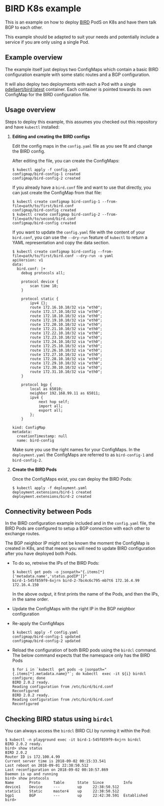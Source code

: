 BIRD K8s example
================

This is an example on how to deploy [BIRD](https://bird.network.cz/) PodS on K8s and have them talk BGP to each other. 

This example should be adapted to suit your needs and potentially include a service if you are only using a single Pod. 

Example overview
----------------

The example itself just deploys two ConfigMaps which contain a basic BIRD configuration example with some static routes and a BGP configuration. 

It will also deploy two deployments with each a Pod with a single [pdellaert/bird:latest](https://hub.docker.com/r/pdellaert/bird/) container. Each container is pointed towards its own ConfigMap for the BIRD configuration file.

Usage overview
--------------

Steps to deploy this example, this assumes you checked out this repository and have `kubectl` installed:

1. **Editing and creating the BIRD configs**

   Edit the config maps in the `config.yaml` file as you see fit and change the BIRD config. 

   After editing the file, you can create the ConfigMaps:
   ```
   $ kubectl apply -f config.yaml
   configmap/bird-config-1 created
   configmap/bird-config-2 created
   ```

   If you already have a `bird.conf` file and want to use that directly, you can just create the ConfigMap from that file:
   ```
   $ kubectl create configmap bird-config-1 --from-file=path/to/first/bird.conf
   configmap/bird-config created
   $ kubectl create configmap bird-config-2 --from-file=path/to/second/bird.conf
   configmap/bird-config created
   ```

   If you want to update the `config.yaml` file with the content of your `bird.conf`, you can use the `--dry-run` feature of `kubectl` to return a YAML representation and copy the data section.

   ```
   $ kubectl create configmap bird-config --from-file=path/to/first/bird.conf --dry-run -o yaml
   apiVersion: v1
   data:
     bird.conf: |+
       debug protocols all;
   
       protocol device {
           scan time 10;
       }
   
       protocol static {
           ipv4 {};
           route 172.16.10.10/32 via "eth0";
           route 172.17.10.10/32 via "eth0";
           route 172.18.10.10/32 via "eth0";
           route 172.19.10.10/32 via "eth0";
           route 172.20.10.10/32 via "eth0";
           route 172.21.10.10/32 via "eth0";
           route 172.22.10.10/32 via "eth0";
           route 172.23.10.10/32 via "eth0";
           route 172.24.10.10/32 via "eth0";
           route 172.25.10.10/32 via "eth0";
           route 172.26.10.10/32 via "eth0";
           route 172.27.10.10/32 via "eth0";
           route 172.28.10.10/32 via "eth0";
           route 172.29.10.10/32 via "eth0";
           route 172.30.10.10/32 via "eth0";
           route 172.31.10.10/32 via "eth0";
       }
   
       protocol bgp {
           local as 65010;
           neighbor 192.168.99.11 as 65011;
           ipv4 {
               next hop self;
               import all;
               export all;
           };
       }
   
   kind: ConfigMap
   metadata:
     creationTimestamp: null
     name: bird-config
   ```

   Make sure you use the right names for your ConfigMaps. In the `deployment.yaml` the ConfigMaps are referred to as `bird-config-1` and `bird-config-2`.


2. **Create the BIRD Pods**

   Once the ConfigMaps exist, you can deploy the BIRD Pods:
   ```
   $ kubectl apply -f deployment.yaml
   deployment.extensions/bird-1 created
   deployment.extensions/bird-2 created
   ```

Connectivity between Pods
-------------------------

In the BIRD configuration example included and in the `config.yaml` file, the BIRD Pods are configured to setup a BGP connection with each other to exchange routes.

The BGP neighbor IP might not be known the moment the ConfigMap is created in K8s, and that means you will need to update BIRD configuration after you have deployed both Pods. 

* To do so, retreive the IPs of the BIRD Pods:
  ```
  $ kubectl get pods -o jsonpath="{.items[*]['metadata.name','status.podIP']}"
  bird-1-545f859f9-6xjrn bird-2-7bc4c6c795-mb7t6 172.16.4.99 172.16.4.150
  ```

  In the above output, it first prints the name of the Pods, and then the IPs, in the same order.

* Update the ConfigMaps with the right IP in the BGP neighbor configuration

* Re-apply the ConfigMaps
   ```
   $ kubectl apply -f config.yaml
   configmap/bird-config-1 updated
   configmap/bird-config-2 updated
   ```

* Reload the configuration of both BIRD pods using the `birdcl` command. The below command expects that the namespace only has the BIRD Pods

  ```
  $ for i in `kubectl  get pods -o jsonpath="{.items[*].metadata.name}"`; do kubectl  exec -it ${i} birdcl configure; done
  BIRD 2.0.2 ready.
  Reading configuration from /etc/bird/bird.conf
  Reconfigured
  BIRD 2.0.2 ready.
  Reading configuration from /etc/bird/bird.conf
  Reconfigured
  ```

Checking BIRD status using `birdcl`
-----------------------------------

You can always access the `birdcl` BIRD CLI by running it within the Pod:

```
$ kubectl -n playground exec -it bird-1-545f859f9-6xjrn birdcl
BIRD 2.0.2 ready.
bird> show status
BIRD 2.0.2
Router ID is 172.100.4.99
Current server time is 2018-09-02 00:15:33.541
Last reboot on 2018-09-01 22:38:50.512
Last reconfiguration on 2018-09-02 00:10:57.869
Daemon is up and running
bird> show protocols
Name       Proto      Table      State  Since         Info
device1    Device     ---        up     22:38:50.512
static1    Static     master4    up     22:38:50.512
bgp1       BGP        ---        up     22:42:30.591  Established
bird>
```

